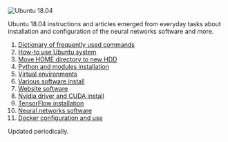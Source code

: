 ![Ubuntu 18.04](https://raw.githubusercontent.com/foobar167/articles/master/Ubuntu/data/ubuntu-18-04.png)

Ubuntu 18.04 instructions and articles emerged from everyday tasks
about installation and configuration of the neural networks software
and more.

   01. [Dictionary of frequently used commands](01_Commands_dictionary.md)
   02. [How-to use Ubuntu system](02_How-tos.md)
   03. [Move HOME directory to new HDD](03_Move_HOME_to_new_HDD.md)
   04. [Python and modules installation](04_Python_installation.md)
   05. [Virtual environments](05_Virtual_environments.md)
   06. [Various software install](06_Various_software_install.md)
   07. [Website software](07_Website_software.md)
   08. [Nvidia driver and CUDA install](08_Nvidia_driver_and_CUDA_install.md)
   09. [TensorFlow installation](09_TensorFlow_installation.md)
   10. [Neural networks software](10_Neural_networks_software.md)
   11. [Docker configuration and use](11_Docker_config.md)

Updated periodically.

